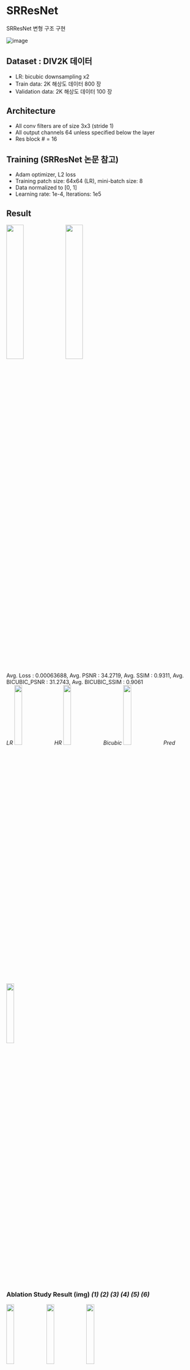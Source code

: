 # SRResNet
SRResNet 변형 구조 구현

![image](https://user-images.githubusercontent.com/55138488/86691709-099fd400-c044-11ea-97e9-fa8d8bd819a4.png)

## Dataset : DIV2K 데이터
- LR: bicubic downsampling x2
- Train data: 2K 해상도 데이터 800 장
- Validation data: 2K 해상도 데이터 100 장


## Architecture
 - All conv filters are of size 3x3 (stride 1)
 - All output channels 64 unless specified below the layer
 - Res block # = 16
 
## Training (SRResNet 논문 참고)
 - Adam optimizer, L2 loss
 - Training patch size: 64x64 (LR), mini-batch size: 8
 - Data normalized to [0, 1]
 - Learning rate: 1e-4, Iterations: 1e5
 
## Result
<img src="https://user-images.githubusercontent.com/55138488/87017247-b926a300-c20a-11ea-8135-a2e8576caaad.png" width="30%"> <img src="https://user-images.githubusercontent.com/55138488/87017325-ccd20980-c20a-11ea-8a0a-fbff2215b996.png" width="30%">  
Avg. Loss : 0.00063688, Avg. PSNR : 34.2719, Avg. SSIM : 0.9311, Avg. BICUBIC_PSNR : 31.2743, Avg. BICUBIC_SSIM : 0.9061  
*LR* <img src = "https://user-images.githubusercontent.com/55138488/87021592-5f28dc00-c210-11ea-9998-8700a7c15f3d.jpg" width="20%">
*HR* <img src = "https://user-images.githubusercontent.com/55138488/87021634-694ada80-c210-11ea-9165-2c4ed3252d3a.jpg" width="20%">
*Bicubic* <img src = "https://user-images.githubusercontent.com/55138488/87021857-ad3ddf80-c210-11ea-8000-3c0617e0f72a.jpg" width="20%">
*Pred* <img src = "https://user-images.githubusercontent.com/55138488/87022149-07d73b80-c211-11ea-97b7-f0e66e96037d.jpg" width="20%">
### Ablation Study Result (img) *(1)* *(2)* *(3)* *(4)* *(5)* *(6)*
<img src = "https://user-images.githubusercontent.com/55138488/87024523-31de2d00-c214-11ea-99de-ff2e7412374d.jpg" width="20%"> <img src = "https://user-images.githubusercontent.com/55138488/87024527-330f5a00-c214-11ea-8b51-de069c1b6ea2.jpg" width="20%"> <img src = "https://user-images.githubusercontent.com/55138488/87024530-330f5a00-c214-11ea-9796-844bdd8e6f18.jpg" width="20%">  

<img src = "https://user-images.githubusercontent.com/55138488/87024534-34408700-c214-11ea-9dcf-4a8b66153156.jpg" width="20%"> <img src = "https://user-images.githubusercontent.com/55138488/87024531-33a7f080-c214-11ea-84f5-42c0338c47b1.jpg" width="20%"> <img src = "https://user-images.githubusercontent.com/55138488/87024533-33a7f080-c214-11ea-953c-97adc4402c82.jpg" width="20%">

## Ablation Study
 - Resblock 개수 변화 (8, 12, 16=original, 24) 
   - (1) 08개 - Avg. Loss : 0.00066879, Avg. PSNR : 33.9920, Avg. SSIM : 0.9267  
   <img src="https://user-images.githubusercontent.com/55138488/87023502-bf208200-c212-11ea-9d54-988f26fe1ecd.png" width="30%"> <img src="https://user-images.githubusercontent.com/55138488/87023571-d9f2f680-c212-11ea-9481-ed9f61916cb8.png" width="30%">  
   - (2) 12개 - Avg. Loss : 0.00064017, Avg. PSNR : 34.2200, Avg. SSIM : 0.9338  
   <img src="https://user-images.githubusercontent.com/55138488/87024020-8c2abe00-c213-11ea-8ddf-0427e3e3ea26.png" width="30%"> <img src="https://user-images.githubusercontent.com/55138488/87024117-a9f82300-c213-11ea-99ed-efe78e33139f.png" width="30%">
   - (3) 24개 - Avg. Loss : 0.00064198, Avg. PSNR : 34.2591, Avg. SSIM : 0.9337  
   <img src="https://user-images.githubusercontent.com/55138488/87024225-cd22d280-c213-11ea-95f3-6740b6da981e.png" width="30%"> <img src="https://user-images.githubusercontent.com/55138488/87024174-bc725c80-c213-11ea-8392-a9acfda2a608.png" width="30%">  
   - training 결과는 기존 모델까지 4개 모두 비슷했지만 validation 에서 8개는 확연히 성능이 떨어졌으며 나머지 3개는 수치 자체는 비슷했다.  
   - 12, 16, 24 에서 12개가 가장 안정적인 valid graph를 보여주었고, 24개가 너무 block 개수가 많은 것인지 매우 요동치는 valid graph 를 보여주었다.  
   - 12개가 가장 best라고 생각하며 차후 실험들에서는 12개 block 으로 실험을 진행했다.  
   
   
 *여기부터 block 12개 사용, 남색 그래프 = block#이 12인 SRResnet*  
 - (4) global connection 이 없는 경우 - Avg. Loss : 0.00073284, Avg. PSNR : 33.1214, Avg. SSIM : 0.9360   
 <img src="https://user-images.githubusercontent.com/55138488/87024816-900b1000-c214-11ea-9d7b-00909f1ffb07.png" width="30%"> <img src="https://user-images.githubusercontent.com/55138488/87025009-c6e12600-c214-11ea-82f5-3db708314e94.png" width="30%">
    - training loss 수렴 정도는 비슷하지만 수렴 속도가 global connection 이 있는 경우가 훨씬 빠른 것을 볼 수 있다.  
    - 또한 valid 역시 global connection이 있는 경우보다 약간 떨어진다.  
    
    
 - (5) pixel shuffle 대신 bicubic upsampling 사용 - Avg. Loss : 0.00197655, Avg. PSNR : 34.0176, Avg. SSIM : 0.9329    
 <img src="https://user-images.githubusercontent.com/55138488/87025103-ec6e2f80-c214-11ea-9b23-6f4b47389f27.png" width="30%"> <img src="https://user-images.githubusercontent.com/55138488/87025153-fbed7880-c214-11ea-8b37-25acb1dc4047.png" width="30%">  
   - 사실상 수치는 약간 떨어지지만 기존 방식과 성능이 거의 비슷하다.  
   - 무엇이 문제였는지 좀 더 생각해보아야 할 듯 하다.  
   
   
 - (6) VGG54 Loss만 content loss 로써 L2 대신 사용 - Avg. Loss : 0.01088041, Avg. PSNR : 24.9014, Avg. SSIM : 0.5738  
 loss 는 vgg loss 를 사용했으므로 기존 mse 와 비교 불가    
 <img src="https://user-images.githubusercontent.com/55138488/87025303-2c351700-c215-11ea-9451-98bc65ed0eef.png" width="30%"> <img src="https://user-images.githubusercontent.com/55138488/87025434-5dade280-c215-11ea-94e4-2afad3d8eb82.png" width="30%">  
   - GAN 없이 vgg loss만 content loss 로 사용하는 것은 무리였다.  
   - mse 와 같이 사용해보면 또 어떨까? 의미가 없을까?  
   - 사진을 보면 약간 checkboard가 나타나지만 그냥 큰 사진으로보면 육안으로는 생각보다 우수하다.  
   - 하지만 수치면에서 다른 모델들보다 결과가 매우 열악한 것이 눈에 띈다.
 
